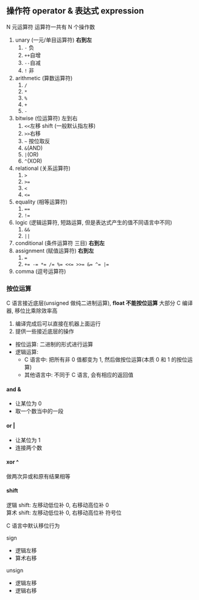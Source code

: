 ## 操作符 operator & 表达式 expression



N 元运算符 运算符一共有 N 个操作数

1. unary (一元/单目运算符) **右到左**
   1. `-` 负
   2. `++`自增
   3. `--`自减
   4. `!` 非
2. arithmetic (算数运算符)
   1. `/`
   2. `*`
   3. `%`
   4. `+`
   5. `-`
3. bitwise (位运算符) 左到右
   1. `<<`左移 shift (一般默认指左移)
   2. `>>`右移
   3. `~` 按位取反
   4. `&`(AND)
   5. `|`(OR)
   6. `^`(XOR)
4. relational (关系运算符)
   1. `>`
   2. `>=`
   3. `<`
   4. `<=`
5. equality (相等运算符)
   1. `==`
   2. `!=`
6. logic (逻辑运算符, 短路运算, 但是表达式产生的值不同语言中不同)
   1. `&&`
   2. `||`
7. conditional (条件运算符 三目) **右到左**
8. assignment (赋值运算符) **右到左**
   1. `=`
   2. `+= -= *= /= %= <<= >>= &= ^= |=`
9. comma (逗号运算符)

### 按位运算

C 语言接近底层(unsigned 做纯二进制运算), **float 不能按位运算**
大部分 C 编译器, 移位比乘除效率高

1. 编译完成后可以直接在机器上面运行
2. 提供一些接近底层的操作

- 按位运算: 二进制的形式进行运算
- 逻辑运算:
  - C 语言中: 把所有非 0 值都变为 1, 然后做按位运算(本质 0 和 1 的按位运算)
  - 其他语言中: 不同于 C 语言, 会有相应的返回值

#### and &

- 让某位为 0
- 取一个数当中的一段

#### or |

- 让某位为 1
- 连接两个数

#### xor ^

做两次异或和原有结果相等

#### shift

逻辑 shift: 左移动低位补 0, 右移动高位补 0  
算术 shift: 左移动低位补 0, 右移动高位补 符号位

C 语言中默认移位行为

sign

- 逻辑左移
- 算术右移

unsign

- 逻辑左移
- 逻辑右移
